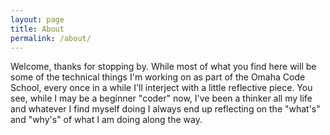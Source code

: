 ```yaml
---
layout: page
title: About
permalink: /about/
---
```


Welcome, thanks for stopping by.  While most of what you find here will be some of the technical things I'm working on as part of the Omaha Code School, every once in a while I'll interject with a little reflective piece.  You see, while I may be a beginner "coder" now, I've been a thinker all my life and whatever I find myself doing I always end up reflecting on the "what's" and "why's" of what I am doing along the way.

